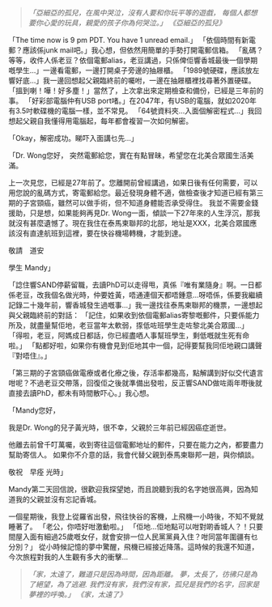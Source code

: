 >*「亞細亞的孤兒，在風中哭泣，沒有人要和你玩平等的遊戲，
>每個人都想要你心愛的玩具，親愛的孩子你為何哭泣。」
>《亞細亞的孤兒》*

「The time now is 9 pm PDT. You have 1 unread email.」
「依個時間有新電郵？應該係junk mail吧。」我心想，但依然用簡單的手勢打開電郵信箱。
「亂碼？等等，收件人係老豆？依個電郵alias，老豆講過，只係俾佢響香城最後一個學期嘅學生…」一邊看電郵，一邊打開桌子旁邊的抽屜櫃。
「1989號硬碟，應該放左響好底…」我一邊回想起父親臨終前的囑咐，一邊在抽屜櫃裡找尋著外置硬碟。
「搵到喇！嘩！好多塵！」當然了，上次拿出來定期檢查和備份，已經是三年前的事。
「好彩部電腦仲有USB port啫。」在2047年，有USB的電腦，就如2020年有3.5吋軟碟機的電腦一樣，並不常見。
「64號資料夾…入面個解密程式…」我回想起父親自我懂得用電腦起，每年都會複習一次如何解密。

「Okay，解密成功。睇吓入面講乜先…」

「Dr. Wong您好，
突然電郵給您，實在有點冒昧，希望您在北美合眾國生活美滿。

上一次見您，已經是27年前了。您離開前曾經講過，如果日後有任何需要，可以用您說的亂碼方式，寄電郵給您。最近發現身體不適，做檢查後才知道已經有第三期的子宮頸癌，雖然可以做手術，但不知道身體能否承受得住。
我並不需要金錢援助，只是想，如果能夠再見Dr. Wong一面，傾談一下27年來的人生浮沉，那我就沒有甚麼遺憾了。現在我住在泰馬柬聯邦的北部，地址是XXX，北美合眾國應該沒有直達航班到這裡，要在快谷機場轉機，才能到達。

敬請　道安

學生
Mandy」

「諗住響SAND停薪留職，去讀PhD可以走得甩，真係『唯有業隨身』啊。一日都係老豆，改我個名做光時，仲要姓黃，唔通連個天都唔鍾意…呀唔係，係要我繼續記錄二十幾年前，響香城發生過嘅事…」我一邊找往泰馬柬聯邦的機票，一邊想起與父親臨終前的對話：
「記住，如果收到依個電郵alias寄黎嘅郵件，只要係能力所及，就盡量幫佢地，老豆當年太軟弱，揼低咗班學生走咗黎北美合眾國…」
「得啦，老豆，阿媽成日都話，你已經盡哂人事幫班學生，剩低嘅就生死有命啦。」
「點都好啦，如果你有機會見到佢地其中一個，記得要幫我同佢地親口講聲『對唔住』。」

「第三期的子宮頸癌做電療或者化療之後，存活率都幾高，點解講到好似交代遺言咁呢？不過老豆交帶落，回復佢之後就準備出發啦，反正響SAND做咗兩年嘢後就直接去讀PhD，都未有時間散吓心。」我心想。

「Mandy您好，

我是Dr. Wong的兒子黃光時，很不幸，父親於三年前已經因癌症逝世。

他離去前曾千叮萬囑，收到寄往這個電郵地址的郵件，只要在能力之內，都要盡力幫助寄信人。
如果你不介意的話，我會代替父親到泰馬柬聯邦一趟，與你傾談。

敬祝　早痊
光時」

Mandy第二天回信說，很歡迎我探望她，而且說聽到我的名字她很高興，因為知道我的父親並沒有忘記香城。

一個星期後，我登上從羅省出發，飛往快谷的客機，上飛機一小時後，不知不覺就睡著了。
「老公，你唔好咁激動啦。」
「佢地…佢地點可以咁對啲香城人？！只要間屋入面有細過25歲嘅女仔，就會安排一位人民黨黨員入住？咁同當年圍疆有乜分別？」
從小時候記憶的夢中驚醒，飛機已經接近降落。這時候的我還不知道，今次旅程對我的人生觀有多大的衝擊…

>*「家，太遠了，難道只是因為時間，因為距離。
>夢，太長了，彷彿只是為了絕望，為了逃避.
>我們沒有家，我們沒有家，孤兒是我們的名字，回家是夢裡的呼喚。」
>《家，太遠了》*
